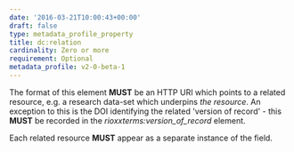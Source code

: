 ```yaml
---
date: '2016-03-21T10:00:43+00:00'
draft: false
type: metadata_profile_property
title: dc:relation
cardinality: Zero or more
requirement: Optional
metadata_profile: v2-0-beta-1
---
```

The format of this element **MUST** be an HTTP URI which points to a related resource, e.g. a research data-set which underpins *the resource*. An exception to this is the DOI identifying the related 'version of record' - this **MUST** be recorded in the *rioxxterms:version_of_record* element.

Each related resource **MUST** appear as a separate instance of the field.
